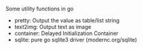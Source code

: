 
Some utility functions in go

- pretty: Output the value as table/list string
- text2img: Output text as image
- container: Delayed Initialization Container
- sqlite: pure go sqlite3 driver (modernc.org/sqlite)